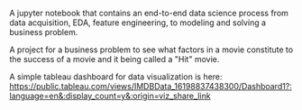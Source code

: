 A jupyter notebook that contains an end-to-end data science process from data acquisition, EDA, feature engineering, to modeling and solving a business problem.

A project for a business problem to see what factors in a movie constitute to the success of a movie and it being called a "Hit" movie. 

A simple tableau dashboard for data visualization is here: https://public.tableau.com/views/IMDBData_16198837438300/Dashboard1?:language=en&:display_count=y&:origin=viz_share_link

